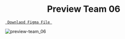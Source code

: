 <h1 align="center">Preview Team 06</h1>

<a align ="center" href="https://github.com/Dezenix/website-screens/blob/main/Team_Section/Team06/Team06.fig "> `  Downlaod Figma File  `</a>


![preview-team_06](https://github.com/Dezenix/website-screens/blob/main/Team_Section/Team06/Preview%20Team06.png)
